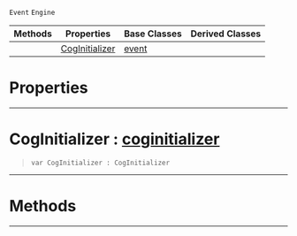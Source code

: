  `Event` `Engine`



|Methods|Properties|Base Classes|Derived Classes|
|---|---|---|---|
| |[ CogInitializer](https://github.com/PlasmaEngine/PlasmaDocs/blob/master/code_reference/class_reference/coginitializerevent.markdown#coginitializer-plasma-engi)|[event](https://github.com/PlasmaEngine/PlasmaDocs/blob/master/code_reference/class_reference/event.markdown)| |


 #  Properties


---  
 #  CogInitializer : [coginitializer](https://github.com/PlasmaEngine/PlasmaDocs/blob/master/code_reference/class_reference/coginitializer.markdown)

> 
> ``` lang=cpp, name=Lightning
> var CogInitializer : CogInitializer


---  
 #  Methods


---  
 

 